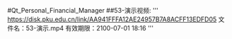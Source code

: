 #Qt_Personal_Financial_Manager
##53-演示视频:
'''
https://disk.pku.edu.cn/link/AA941FFFA12AE24957B7A8ACFF13EDFD05
文件名：53-演示.mp4
有效期限：2100-07-01 18:16
'''
